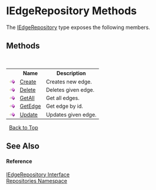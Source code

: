 # IEdgeRepository Methods
 

The <a href="2c1605e9-a3ea-356c-8773-7e85a228a5d8">IEdgeRepository</a> type exposes the following members.


## Methods
&nbsp;<table><tr><th></th><th>Name</th><th>Description</th></tr><tr><td>![Public method](media/pubmethod.gif "Public method")</td><td><a href="0fad28f3-52c2-6897-5f88-70c08caa5314">Create</a></td><td>
Creates new edge.</td></tr><tr><td>![Public method](media/pubmethod.gif "Public method")</td><td><a href="ef7602b7-0a08-51be-aed0-4154fe24a4ec">Delete</a></td><td>
Deletes given edge.</td></tr><tr><td>![Public method](media/pubmethod.gif "Public method")</td><td><a href="ad771a08-3c96-e67a-9c94-267434cee8a7">GetAll</a></td><td>
Get all edges.</td></tr><tr><td>![Public method](media/pubmethod.gif "Public method")</td><td><a href="ea6a06c9-8160-2d86-c10f-49b40f761c4d">GetEdge</a></td><td>
Get edge by id.</td></tr><tr><td>![Public method](media/pubmethod.gif "Public method")</td><td><a href="fbd9cffc-21f1-21d2-ff09-a1a7ed0ac91b">Update</a></td><td>
Updates given edge.</td></tr></table>&nbsp;
<a href="#iedgerepository-methods">Back to Top</a>

## See Also


#### Reference
<a href="2c1605e9-a3ea-356c-8773-7e85a228a5d8">IEdgeRepository Interface</a><br /><a href="e0edd2e7-f86c-850a-35e3-670eb5412ec9">Repositories Namespace</a><br />